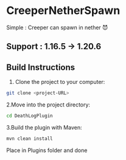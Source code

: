 # CreeperNetherSpawn
Simple : Creeper can spawn in nether 😈
## Support : 1.16.5 -> 1.20.6

## Build Instructions
1. Clone the project to your computer:
```sh
git clone <project-URL>
```
2.Move into the project directory:
```sh
cd DeathLogPlugin
```
3.Build the plugin with Maven:
```sh
mvn clean install
```

Place in Plugins folder and done
